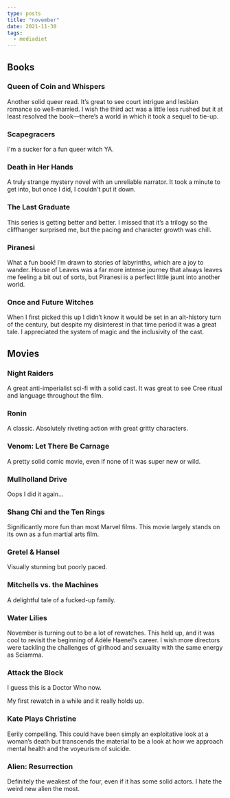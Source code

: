 ```yaml
---
type: posts
title: "november"
date: 2021-11-30
tags:
  - mediadiet
---
```


<!--more-->

## Books

### Queen of Coin and Whispers

Another solid queer read. It’s great to see court intrigue and lesbian romance so well-married. I wish the third act was a little less rushed but it at least resolved the book—there’s a world in which it took a sequel to tie-up.

### Scapegracers

I'm a sucker for a fun queer witch YA.

### Death in Her Hands

A truly strange mystery novel with an unreliable narrator. It took a minute to get into, but once I did, I couldn't put it down.

### The Last Graduate

This series is getting better and better. I missed that it’s a trilogy so the cliffhanger surprised me, but the pacing and character growth was chill.

### Piranesi

What a fun book! I’m drawn to stories of labyrinths, which are a joy to wander. House of Leaves was a far more intense journey that always leaves me feeling a bit out of sorts, but Piranesi is a perfect little jaunt into another world.

### Once and Future Witches

When I first picked this up I didn’t know it would be set in an alt-history turn of the century, but despite my disinterest in that time period it was a great tale. I appreciated the system of magic and the inclusivity of the cast. 

## Movies

### Night Raiders

A great anti-imperialist sci-fi with a solid cast. It was great to see Cree ritual and language throughout the film.

### Ronin

A classic. Absolutely riveting action with great gritty characters.

### Venom: Let There Be Carnage

A pretty solid comic movie, even if none of it was super new or wild.

### Mullholland Drive

Oops I did it again…

### Shang Chi and the Ten Rings

Significantly more fun than most Marvel films. This movie largely stands on its own as a fun martial arts film.

### Gretel & Hansel

Visually stunning but poorly paced. 

### Mitchells vs. the Machines

A delightful tale of a fucked-up family.

### Water Lilies

November is turning out to be a lot of rewatches. This held up, and it was cool to revisit the beginning of Adèle Haenel‘s career. I wish more directors were tackling the challenges of girlhood and sexuality with the same energy as Sciamma. 

### Attack the Block

I guess this is a Doctor Who now.

My first rewatch in a while and it really holds up.

### Kate Plays Christine

Eerily compelling. This could have been simply an exploitative look at a woman’s death but transcends the material to be a look at how we approach mental health and the voyeurism of suicide.

### Alien: Resurrection

Definitely the weakest of the four, even if it has some solid actors. I hate the weird new alien the most.

